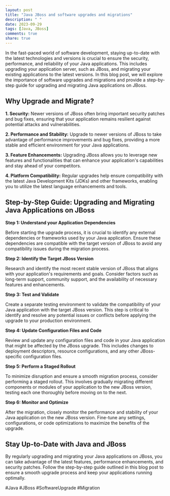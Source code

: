 ```yaml
---
layout: post
title: "Java JBoss and software upgrades and migrations"
description: " "
date: 2023-09-29
tags: [Java, JBoss]
comments: true
share: true
---
```


In the fast-paced world of software development, staying up-to-date with the latest technologies and versions is crucial to ensure the security, performance, and reliability of your Java applications. This includes upgrading your application server, such as JBoss, and migrating your existing applications to the latest versions. In this blog post, we will explore the importance of software upgrades and migrations and provide a step-by-step guide for upgrading and migrating Java applications on JBoss.

## Why Upgrade and Migrate?

**1. Security:** Newer versions of JBoss often bring important security patches and bug fixes, ensuring that your application remains resilient against potential attacks and vulnerabilities.

**2. Performance and Stability:** Upgrade to newer versions of JBoss to take advantage of performance improvements and bug fixes, providing a more stable and efficient environment for your Java applications.

**3. Feature Enhancements:** Upgrading JBoss allows you to leverage new features and functionalities that can enhance your application's capabilities and stay ahead of your competitors.

**4. Platform Compatibility:** Regular upgrades help ensure compatibility with the latest Java Development Kits (JDKs) and other frameworks, enabling you to utilize the latest language enhancements and tools.

## Step-by-Step Guide: Upgrading and Migrating Java Applications on JBoss

**Step 1: Understand your Application Dependencies**

Before starting the upgrade process, it is crucial to identify any external dependencies or frameworks used by your Java application. Ensure these dependencies are compatible with the target version of JBoss to avoid any compatibility issues during the migration process.

**Step 2: Identify the Target JBoss Version**

Research and identify the most recent stable version of JBoss that aligns with your application's requirements and goals. Consider factors such as long-term support, community support, and the availability of necessary features and enhancements.

**Step 3: Test and Validate**

Create a separate testing environment to validate the compatibility of your Java application with the target JBoss version. This step is critical to identify and resolve any potential issues or conflicts before applying the upgrade to your production environment.

**Step 4: Update Configuration Files and Code**

Review and update any configuration files and code in your Java application that might be affected by the JBoss upgrade. This includes changes to deployment descriptors, resource configurations, and any other JBoss-specific configuration files.

**Step 5: Perform a Staged Rollout**

To minimize disruption and ensure a smooth migration process, consider performing a staged rollout. This involves gradually migrating different components or modules of your application to the new JBoss version, testing each one thoroughly before moving on to the next.

**Step 6: Monitor and Optimize**

After the migration, closely monitor the performance and stability of your Java application on the new JBoss version. Fine-tune any settings, configurations, or code optimizations to maximize the benefits of the upgrade.

## Stay Up-to-Date with Java and JBoss

By regularly upgrading and migrating your Java applications on JBoss, you can take advantage of the latest features, performance enhancements, and security patches. Follow the step-by-step guide outlined in this blog post to ensure a smooth upgrade process and keep your applications running optimally.

#Java #JBoss #SoftwareUpgrade #Migration